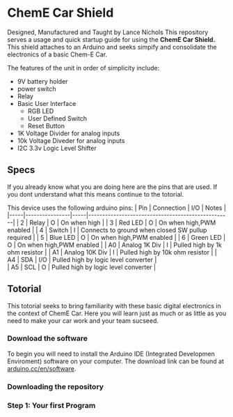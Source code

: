 # ChemE Car Shield
Designed, Manufactured and Taught by Lance Nichols
This repository serves a usage and quick startup guide for using the **ChemE Car Shield.** 
This shield attaches to an Arduino and seeks simpify and consolidate the electronics of a 
basic Chem-E Car.

The features of the unit in order of simplicity include:
* 9V battery holder
* power switch
* Relay
* Basic User Interface
  * RGB LED
  * User Defined Switch
  * Reset Button
* 1K Voltage Divider for analog inputs
* 10k Voltage Diveder for analog inputs
* I2C 3.3v Logic Level Shifter
## Specs
If you already know what you are doing here are the pins that are used.
If you dont understand what this means continue to the totorial.

This device uses the following arduino pins:
| Pin | Connection     | I/O | Notes                                             |
|-----|----------------|-----|---------------------------------------------------|
| 2   | Relay          | O   | On when high                                      |
| 3   | Red LED        | O   | On when high,PWM enabled                          |
| 4   | Switch         | I   | Connects to ground when closed SW pullup required |
| 5   | Blue LED       | O   | On when high,PWM enabled                          |
| 6   | Green LED      | O   | On when high,PWM enabled                          |
| A0  | Analog 1K Div  | I   | Pulled high by 1k ohm resistor                    |
| A1  | Analog 10K Div | I   | Pulled high by 10k ohm resistor                   |
| A4  | SDA            | I/O | Pulled high by logic level converter              |                       
| A5  | SCL            | O   | Pulled high by logic level converter              |

## Totorial
This totorial seeks to bring familiarity with these basic digital electronics in the context of
ChemE Car. Here you will learn just as much or as little as you need to make your car work and
your team sucseed.

### Download the software
To begin you will need to install the Arduino IDE (Integrated Developmen Enviroment) software on your computer. The download link
can be found at [arduino.cc/en/software](https://www.arduino.cc/en/software).

### Downloading the repository


### Step 1: Your first Program
